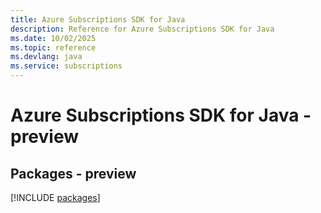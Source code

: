```yaml
---
title: Azure Subscriptions SDK for Java
description: Reference for Azure Subscriptions SDK for Java
ms.date: 10/02/2025
ms.topic: reference
ms.devlang: java
ms.service: subscriptions
---
```

# Azure Subscriptions SDK for Java - preview
## Packages - preview
[!INCLUDE [packages](subscriptions-index.md)]